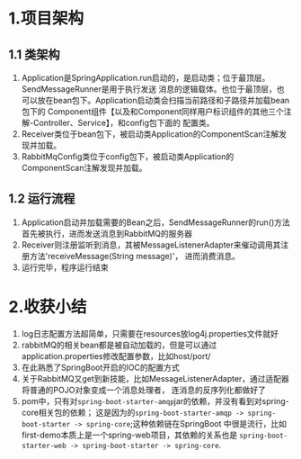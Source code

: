 # 1.项目架构
## 1.1 类架构
1.  Application是SpringApplication.run启动的，是启动类；位于最顶层。SendMessageRunner是用于执行发送
    消息的逻辑载体。也位于最顶层，也可以放在bean包下。Application启动类会扫描当前路径和子路径并加载bean包下的
    Component组件【以及和Component同样用户标识组件的其他三个注解-Controller、Service】，和config包下面的
    配置类。
2.  Receiver类位于bean包下，被启动类Application的ComponentScan注解发现并加载。
3.  RabbitMqConfig类位于config包下，被启动类Application的ComponentScan注解发现并加载。
## 1.2 运行流程
1.  Application启动并加载需要的Bean之后，SendMessageRunner的run()方法首先被执行，进而发送消息到RabbitMQ的服务器
2.  Receiver则注册监听到消息，其被MessageListenerAdapter来催动调用其注册方法'receiveMessage(String message)'，
    进而消费消息。
3.  运行完毕，程序运行结束

# 2.收获小结
1.  log日志配置方法超简单，只需要在resources放log4j.properties文件就好
2.  rabbitMQ的相关bean都是被自动加载的，但是可以通过application.properties修改配置参数，比如host/port/
3.  在此熟悉了SpringBoot开启的IOC的配置方式
4.  关于RabbitMQ又get到新技能，比如MessageListenerAdapter，通过适配器将普通的POJO对象变成一个消息处理者，
    连消息的反序列化都做好了
5.  pom中，只有对`spring-boot-starter-amqp`jar的依赖，并没有看到对spring-core相关包的依赖；
    这是因为的`spring-boot-starter-amqp -> spring-boot-starter -> spring-core`;这种依赖链在SpringBoot
    中很是流行，比如first-demo本质上是一个spring-web项目，其依赖的关系也是
    `spring-boot-starter-web -> spring-boot-starter -> spring-core`.
    